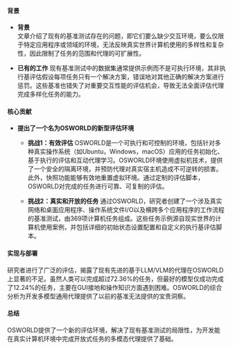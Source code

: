 #### 背景
- **背景**       
    文章介绍了现有的基准测试存在的问题，即它们要么缺少交互环境，要么仅限于特定应用程序或领域的环境，无法反映真实世界计算机使用的多样性和复杂性，因此限制了任务的范围和代理的可扩展性。

- **已有的工作**
    现有基准测试中的数据集通常提供示例而不是可执行环境，其非执行基评估假设每项任务只有一个解决方案，错误地对其他正确的解决方案进行惩罚。这些基准也错失了对重要交互性能的评估机会，导致无法全面评估代理完成多样化任务的能力。

#### 核心贡献
- **提出了一个名为OSWORLD的新型评估环境**
    - **挑战1：有效评估**
        OSWORLD是一个可执行和可控制的环境，包括针对多种真实操作系统（如Ubuntu，Windows，macOS）应用的任务初始化、基于执行的评估和互动代理学习。OSWORLD环境使用虚拟机技术，提供了一个安全的隔离环境，并预防代理对真实宿主机造成不可逆转的损害。此外，快照功能能够有效地重置虚拟环境。通过定制的评估脚本，OSWORLD对完成的任务进行可靠、可复制的评估。

    - **挑战2：真实和开放的任务**
        通过OSWORLD，研究者创建了一个涉及真实网络和桌面应用程序、操作系统文件I/O以及横跨多个应用程序的工作流程的基准测试，由369项计算机任务组成。这些任务示例源自现实世界的计算机使用案例，并包括详细的初始状态设置配置和自定义的执行基评估脚本。

#### 实现与部署
研究者进行了广泛的评估，揭露了现有先进的基于LLM/VLM的代理在OSWORLD上显著的不足。虽然人类可以完成超过72.36%的任务，但最好的模型仅成功完成了12.24%的任务，主要在GUI接地和操作知识方面遇到困难。OSWORLD的综合分析为开发多模型通用代理提供了以前的基准无法提供的宝贵洞察。

#### 总结
OSWORLD提供了一个新的评估环境，解决了现有基准测试的局限性，为开发能在真实计算机环境中完成开放式任务的多模态代理提供了基础。